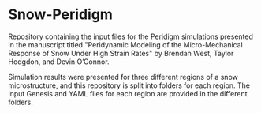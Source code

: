 # Snow-Peridigm

Repository containing the input files for the [Peridigm](https://github.com/peridigm/peridigm/) simulations presented in the manuscript titled "Peridynamic Modeling of the Micro-Mechanical Response of Snow Under High Strain Rates" by Brendan West, Taylor Hodgdon, and Devin O’Connor. 

Simulation results were presented for three different regions of a snow microstructure, and this repository is split into folders for each region. The input Genesis and YAML files for each region are provided in the different folders. 